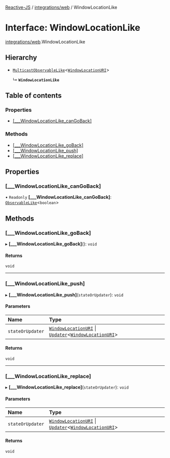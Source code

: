 [Reactive-JS](../README.md) / [integrations/web](../modules/integrations_web.md) / WindowLocationLike

# Interface: WindowLocationLike

[integrations/web](../modules/integrations_web.md).WindowLocationLike

## Hierarchy

- [`MulticastObservableLike`](types.MulticastObservableLike.md)<[`WindowLocationURI`](integrations_web.WindowLocationURI.md)\>

  ↳ **`WindowLocationLike`**

## Table of contents

### Properties

- [[\_\_\_WindowLocationLike\_canGoBack]](integrations_web.WindowLocationLike.md#[___windowlocationlike_cangoback])

### Methods

- [[\_\_\_WindowLocationLike\_goBack]](integrations_web.WindowLocationLike.md#[___windowlocationlike_goback])
- [[\_\_\_WindowLocationLike\_push]](integrations_web.WindowLocationLike.md#[___windowlocationlike_push])
- [[\_\_\_WindowLocationLike\_replace]](integrations_web.WindowLocationLike.md#[___windowlocationlike_replace])

## Properties

### [\_\_\_WindowLocationLike\_canGoBack]

• `Readonly` **[\_\_\_WindowLocationLike\_canGoBack]**: [`ObservableLike`](types.ObservableLike.md)<`boolean`\>

## Methods

### [\_\_\_WindowLocationLike\_goBack]

▸ **[___WindowLocationLike_goBack]**(): `void`

#### Returns

`void`

___

### [\_\_\_WindowLocationLike\_push]

▸ **[___WindowLocationLike_push]**(`stateOrUpdater`): `void`

#### Parameters

| Name | Type |
| :------ | :------ |
| `stateOrUpdater` | [`WindowLocationURI`](integrations_web.WindowLocationURI.md) \| [`Updater`](../modules/functions.md#updater)<[`WindowLocationURI`](integrations_web.WindowLocationURI.md)\> |

#### Returns

`void`

___

### [\_\_\_WindowLocationLike\_replace]

▸ **[___WindowLocationLike_replace]**(`stateOrUpdater`): `void`

#### Parameters

| Name | Type |
| :------ | :------ |
| `stateOrUpdater` | [`WindowLocationURI`](integrations_web.WindowLocationURI.md) \| [`Updater`](../modules/functions.md#updater)<[`WindowLocationURI`](integrations_web.WindowLocationURI.md)\> |

#### Returns

`void`
